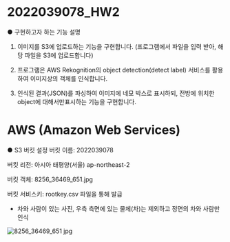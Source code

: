 # 2022039078_HW2

● 구현하고자 하는 기능 설명
1. 이미지를 S3에 업로드하는 기능을 구현합니다. (프로그램에서 파일을 입력 받아, 해당 파일을 S3에 업로드합니다)

2. 프로그램은 AWS Rekognition의 object detection(detect label) 서비스를 활용하여 이미지상의 객체를 인식합니다.

3. 인식된 결과(JSON)를 파싱하여 이미지에 네모 박스로 표시하되, 전방에 위치한 object에 대해서만표시하는 기능을 구현합니다.

# AWS (Amazon Web Services)

● S3 버킷 설정
버킷 이름: 2022039078

버킷 리전: 아시아 태평양(서울) ap-northeast-2

버킷 객체: 8256_36469_651.jpg

버킷 서비스키: rootkey.csv 파일을 통해 발급

- 차와 사람이 있는 사진, 우측 측면에 있는 물체(차)는 제외하고 정면의 차와 사람만 인식

![8256_36469_651 jpg](https://github.com/2022039078/2022039078_HW2/assets/131639123/a9776e86-a467-4a26-b4f1-13ca084ee80b)

